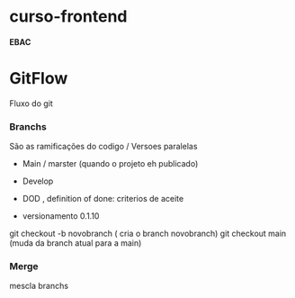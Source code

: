 # curso-frontend
#### EBAC

# GitFlow
Fluxo do git

### Branchs
São as ramificações do codigo / Versoes paralelas

- Main / marster (quando o projeto eh publicado)
- Develop
- DOD , definition of done: criterios de aceite

- versionamento 0.1.10

git checkout -b novobranch ( cria o branch novobranch)
git checkout main (muda da branch atual para a main)

### Merge
mescla branchs

